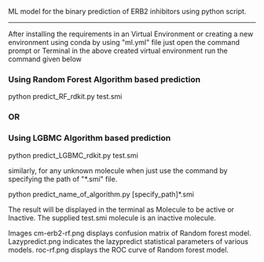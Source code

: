 ML model for the binary prediction of ERB2 inhibitors using python script. 

*****

After installing the requirements in an Virtual Environment
or creating a new environment using conda by using "ml.yml" file
just open the command prompt or Terminal in the above created virtual environment
run the command given below

### Using Random Forest Algorithm based prediction
python predict_RF_rdkit.py test.smi

### OR 

### Using LGBMC Algorithm based prediction
python predict_LGBMC_rdkit.py test.smi


similarly, for any unknown molecule when just use the command by specifying the path
of "*.smi" file.

python predict_name_of_algorithm.py [specify_path]*.smi


The result will be displayed in the terminal as Molecule to be active or Inactive.
The supplied test.smi molecule is an inactive molecule.

Images cm-erb2-rf.png displays confusion matrix of Random forest model. Lazypredict.png indicates the lazypredict statistical parameters of various models. roc-rf.png displays the ROC curve of Random forest model. 

 
